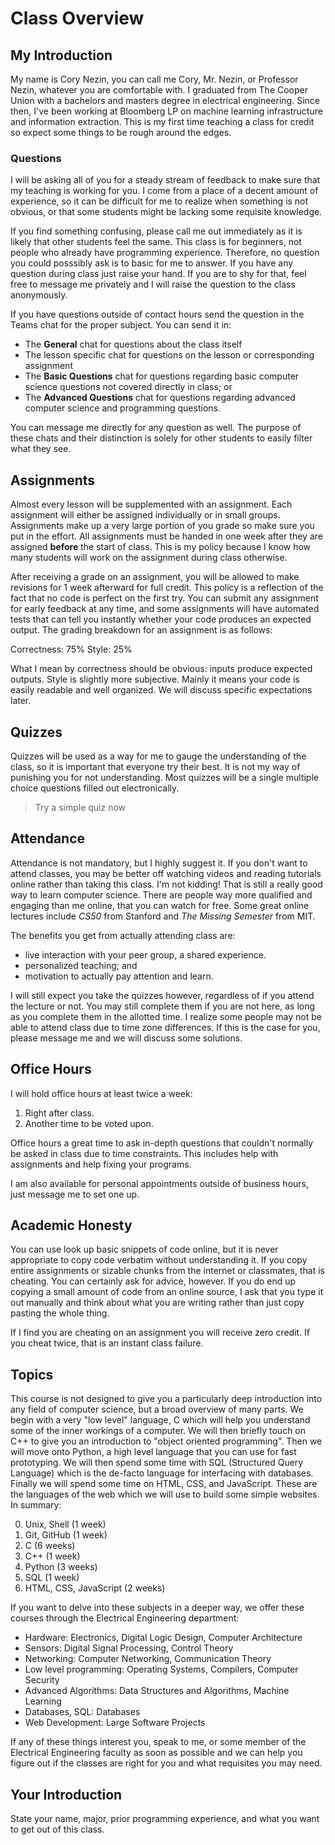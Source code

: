 # Class Overview

## My Introduction

My name is Cory Nezin, you can call me Cory, Mr. Nezin, or Professor Nezin,
whatever you are comfortable with.  I graduated from The Cooper Union with a
bachelors and masters degree in electrical engineering.  Since then, I've been
working at Bloomberg LP on machine learning infrastructure and information
extraction.  This is my first time teaching a class for credit so expect
some things to be rough around the edges.

### Questions

I will be asking all of you for a steady stream of feedback to make sure that
my teaching is working for you.  I come from a place of a decent amount of
experience, so it can be difficult for me to realize when something is not
obvious, or that some students might be lacking some requisite knowledge.

If you find something confusing, please call me out immediately as it is
likely that other students feel the same.  This class is for beginners, not
people who already have programming experience.  Therefore, no question
you could posssibly ask is to basic for me to answer.  If you have any
question during class just raise your hand.  If you are to shy for that,
feel free to message me privately and I will raise the question to the class
anonymously.

If you have questions outside of contact hours send the question in the Teams
chat for the proper subject.  You can send it in:

* The **General** chat for questions about the class itself
* The lesson specific chat for questions on the lesson or corresponding
assignment
* The **Basic Questions** chat for questions regarding basic computer science
questions not covered directly in class; or
* The **Advanced Questions** chat for questions regarding advanced computer
science and programming questions.

You can message me directly for any question as well.  The purpose of these
chats and their distinction is solely for other students to easily filter what
they see.

## Assignments

Almost every lesson will be supplemented with an assignment.  Each assignment
will either be assigned individually or in small groups.  Assignments make
up a very large portion of you grade so make sure you put in the effort.
All assignments must be handed in one week after they are assigned **before**
the start of class.  This is my policy because I know how many students will
work on the assignment during class otherwise.

After receiving a grade on an assignment, you will be allowed to make revisions
for 1 week afterward for full credit.  This policy is a reflection of the fact
that no code is perfect on the first try.  You can submit any assignment for
early feedback at any time, and some assignments will have automated tests
that can tell you instantly whether your code produces an expected output.
The grading breakdown for an assignment is as follows:

Correctness: 75%
Style: 25%

What I mean by correctness should be obvious: inputs produce expected
outputs.  Style is slightly more subjective.  Mainly it means your code
is easily readable and well organized.  We will discuss specific expectations
later.

## Quizzes

Quizzes will be used as a way for me to gauge the understanding of the class,
so it is important that everyone try their best.  It is not my way of punishing
you for not understanding.  Most quizzes will be a single multiple choice
questions filled out electronically.

> Try a simple quiz now

## Attendance

Attendance is not mandatory, but I highly suggest it.  If you don't want to
attend classes, you may be better off watching videos and reading tutorials
online rather than taking this class.  I'm not kidding!  That is still a really
good way to learn computer science.  There are people way more qualified and
engaging than me online, that you can watch for free.  Some great online
lectures include *CS50* from Stanford and *The Missing Semester* from MIT.

The benefits you get from actually attending class are:

* live interaction with your peer group, a shared experience.
* personalized teaching; and
* motivation to actually pay attention and learn.

I will still expect you take the quizzes however, regardless of if you attend
the lecture or not.  You may still complete them if you are not here, as long
as you complete them in the allotted time.  I realize some people may not
be able to attend class due to time zone differences.  If this is the case
for you, please message me and we will discuss some solutions.

## Office Hours

I will hold office hours at least twice a week:

1. Right after class.
2. Another time to be voted upon.

Office hours a great time to ask in-depth questions that couldn't normally
be asked in class due to time constraints.  This includes help with
assignments and help fixing your programs.

I am also available for personal appointments outside of business hours, just
message me to set one up.

## Academic Honesty

You can use look up basic snippets of code online, but it is never appropriate
to copy code verbatim without understanding it.  If you copy entire assignments
or sizable chunks from the internet or classmates, that is cheating.  You can
certainly ask for advice, however.  If you do end up copying a small amount
of code from an online source, I ask that you type it out manually and think
about what you are writing rather than just copy pasting the whole thing.

If I find you are cheating on an assignment you will receive zero credit.  If
you cheat twice, that is an instant class failure.

## Topics

This course is not designed to give you a particularly deep introduction into
any field of computer science, but a broad overview of many parts.  We begin
with a very "low level" language, C which will help you understand some of the
inner workings of a computer.  We will then briefly touch on C++ to give you an
introduction to "object oriented programming".  Then we will move onto Python,
a high level language that you can use for fast prototyping.  We will then
spend some time with SQL (Structured Query Language) which is the de-facto
language for interfacing with databases.  Finally we will spend some time on
HTML, CSS, and JavaScript.  These are the languages of the web which we will
use to build some simple websites.  In summary:

0. Unix, Shell (1 week)
0. Git, GitHub (1 week)
1. C (6 weeks)
2. C++ (1 week)
3. Python (3 weeks)
4. SQL (1 week)
5. HTML, CSS, JavaScript (2 weeks)

If you want to delve into these subjects in a deeper way, we offer these
courses through the Electrical Engineering department:

* Hardware: Electronics, Digital Logic Design, Computer Architecture
* Sensors: Digital Signal Processing, Control Theory
* Networking: Computer Networking, Communication Theory
* Low level programming: Operating Systems, Compilers, Computer Security
* Advanced Algorithms: Data Structures and Algorithms, Machine Learning
* Databases, SQL: Databases
* Web Development: Large Software Projects

If any of these things interest you, speak to me, or some member of the
Electrical Engineering faculty as soon as possible and we can help you
figure out if the classes are right for you and what requisites you may
need.

## Your Introduction

State your name, major, prior programming experience, and what you want to get
out of this class.
